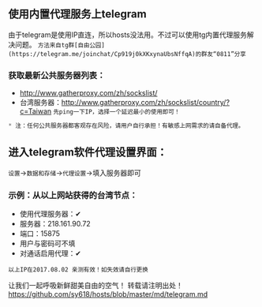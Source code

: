 ## 使用内置代理服务上telegram
由于telegram是使用IP直连，所以hosts没法用。不过可以使用tg内置代理服务解决问题。
`方法来自tg群[自由公园](https://telegram.me/joinchat/Cp919j0kXKxynaUbsNffqA)的群友“0811”分享`

### 获取最新公共服务器列表：
* http://www.gatherproxy.com/zh/sockslist/
* 台湾服务器：http://www.gatherproxy.com/zh/sockslist/country/?c=Taiwan
`先ping一下IP，选择一个延迟最小的使用即可！`
```javascript
* 注：任何公共服务器都客观存在风险，请用户自行承担！有敏感上网需求的请自备代理。
```

## 进入telegram软件代理设置界面：
`设置`→`数据和存储`→`代理设置`→填入服务器即可

### 示例：从以上网站获得的台湾节点：
* 使用代理服务器：✔
* 服务器：218.161.90.72
* 端口：15875
* 用户与密码可不填
* 对通话启用代理：✔

`以上IP在2017.08.02 亲测有效！如失效请自行更换`

让我们一起呼吸新鲜甜美自由的空气！
转载请注明出处！https://github.com/sy618/hosts/blob/master/md/telegram.md 

